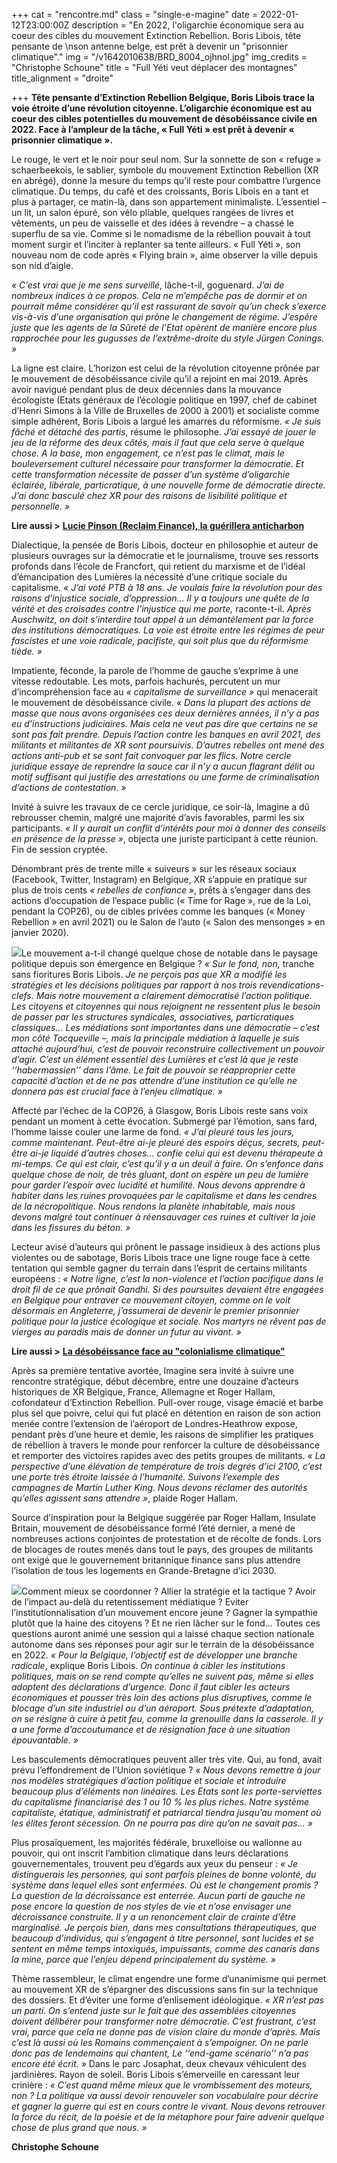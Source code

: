 +++
cat = "rencontre.md"
class = "single-e-magine"
date = 2022-01-12T23:00:00Z
description = "En 2022, l'oligarchie économique sera au coeur des cibles du mouvement Extinction Rebellion. Boris Libois, tête pensante de \nson antenne belge, est prêt à devenir un \"prisonnier climatique\"."
img = "/v1642010638/BRD_8004_ojhnol.jpg"
img_credits = "Christophe Schoune"
title = "Full Yéti veut déplacer des montagnes"
title_alignment = "droite"

+++
**Tête pensante d’Extinction Rebellion Belgique, Boris Libois trace la voie étroite d’une révolution citoyenne. L’oligarchie économique est au coeur des cibles potentielles du mouvement de désobéissance civile en 2022. Face à l’ampleur de la tâche, « Full Yéti » est prêt à devenir « prisonnier climatique ».**

Le rouge, le vert et le noir pour seul nom. Sur la sonnette de son « refuge » schaerbeekois, le sablier, symbole du mouvement Extinction Rebellion (XR en abrégé), donne la mesure du temps qu’il reste pour combattre l’urgence climatique. Du temps, du café et des croissants, Boris Libois en a tant et plus à partager, ce matin-là, dans son appartement minimaliste. L’essentiel – un lit, un salon épuré, son vélo pliable, quelques rangées de livres et vêtements, un peu de vaisselle et des idées à revendre – a chassé le superflu de sa vie. Comme si le nomadisme de la rébellion pouvait à tout moment surgir et l’inciter à replanter sa tente ailleurs. « Full Yéti », son nouveau nom de code après « Flying brain », aime observer la ville depuis son nid d’aigle.

_« C’est vrai que je me sens surveillé_, lâche-t-il, goguenard. _J’ai de nombreux indices à ce propos. Cela ne m’empêche pas de dormir et on pourrait même considérer qu’il est rassurant de savoir qu’un check s’exerce vis-à-vis d’une organisation qui prône le changement de régime. J’espère juste que les agents de la Sûreté de l’Etat opèrent de manière encore plus rapprochée pour les gugusses de l’extrême-droite du style Jürgen Conings. »_

La ligne est claire. L’horizon est celui de la révolution citoyenne prônée par le mouvement de désobéissance civile qu’il a rejoint en mai 2019. Après avoir navigué pendant plus de deux décennies dans la mouvance écologiste (Etats généraux de l’écologie politique en 1997, chef de cabinet d’Henri Simons à la Ville de Bruxelles de 2000 à 2001) et socialiste comme simple adhérent, Boris Libois a largué les amarres du réformisme. _« Je suis fâché et détaché des partis_, résume le philosophe. _J’ai essayé de jouer le jeu de la réforme des deux côtés, mais il faut que cela serve à quelque chose. A la base, mon engagement, ce n’est pas le climat, mais le bouleversement culturel nécessaire pour transformer la démocratie. Et cette transformation nécessite de passer d’un système d’oligarchie éclairée, libérale, particratique, à une nouvelle forme de démocratie directe. J’ai donc basculé chez XR pour des raisons de lisibilité politique et personnelle. »_

**Lire aussi >** [**Lucie Pinson (Reclaim Finance), la guérillera anticharbon**](https://www.imagine-magazine.com/libre-acces/rencontre/lucie-pinson-reclaim-finance-une-nouvelle-centrale-au-charbon-c-est-50-ans-d-emissions-en-trop/)

Dialectique, la pensée de Boris Libois, docteur en philosophie et auteur de plusieurs ouvrages sur la démocratie et le journalisme, trouve ses ressorts profonds dans l’école de Francfort, qui retient du marxisme et de l’idéal d’émancipation des Lumières la nécessité d’une critique sociale du capitalisme. _« J’ai voté PTB à 18 ans. Je voulais faire la révolution pour des raisons d’injustice sociale, d’oppression… Il y a toujours une quête de la vérité et des croisades contre l’injustice qui me porte,_ raconte-t-il. _Après Auschwitz, on doit s’interdire tout appel à un démantèlement par la force des institutions démocratiques. La voie est étroite entre les régimes de peur fascistes et une voie radicale, pacifiste, qui soit plus que du réformisme tiède. »_

Impatiente, féconde, la parole de l’homme de gauche s’exprime à une vitesse redoutable. Les mots, parfois hachurés, percutent un mur d’incompréhension face au _« capitalisme de surveillance »_ qui menacerait le mouvement de désobéissance civile. _« Dans la plupart des actions de masse que nous avons organisées ces deux dernières années, il n’y a pas eu d’instructions judiciaires. Mais cela ne veut pas dire que certains ne se sont pas fait prendre. Depuis l’action contre les banques en avril 2021, des militants et militantes de XR sont poursuivis. D’autres rebelles ont mené des actions anti-pub et se sont fait convoquer par les flics. Notre cercle juridique essaye de reprendre la sauce car il n’y a aucun flagrant délit ou motif suffisant qui justifie des arrestations ou une forme de criminalisation d’actions de contestation. »_

Invité à suivre les travaux de ce cercle juridique, ce soir-là, Imagine a dû rebrousser chemin, malgré une majorité d’avis favorables, parmi les six participants. _« Il y aurait un conflit d’intérêts pour moi à donner des conseils en présence de la presse »_, objecta une juriste participant à cette réunion. Fin de session cryptée.

Dénombrant près de trente mille « suiveurs » sur les réseaux sociaux (Facebook, Twitter, Instagram) en Belgique, XR s’appuie en pratique sur plus de trois cents _« rebelles de confiance_ », prêts à s’engager dans des actions d’occupation de l’espace public (« Time for Rage », rue de la Loi, pendant la COP26), ou de cibles privées comme les banques (« Money Rebellion » en avril 2021) ou le Salon de l’auto (« Salon des mensonges » en janvier 2020).

![](https://res.cloudinary.com/drg3m95yg/image/upload/c_limit,dpr_auto,q_70,w_1000,f_auto/v1642010716/Money_Rebellion_-_48_DavidBeFr_2_xxomki.jpg)Le mouvement a-t-il changé quelque chose de notable dans le paysage politique depuis son émergence en Belgique ? _« Sur le fond, non,_ tranche sans fioritures Boris Libois. _Je ne perçois pas que XR a modifié les stratégies et les décisions politiques par rapport à nos trois revendications-clefs. Mais notre mouvement a clairement démocratisé l’action politique. Les citoyens et citoyennes qui nous rejoignent ne ressentent plus le besoin de passer par les structures syndicales, associatives, particratiques classiques… Les médiations sont importantes dans une démocratie – c’est mon côté Tocqueville –, mais la principale médiation à laquelle je suis attaché aujourd’hui, c’est de pouvoir reconstruire collectivement un pouvoir d’agir. C’est un élément essentiel des Lumières et c’est là que je reste ‘‘habermassien’’ dans l’âme. Le fait de pouvoir se réapproprier cette capacité d’action et de ne pas attendre d’une institution ce qu’elle ne donnera pas est crucial face à l’enjeu climatique. »_

Affecté par l’échec de la COP26, à Glasgow, Boris Libois reste sans voix pendant un moment à cette évocation. Submergé par l’émotion, sans fard, l’homme laisse couler une larme de fond. _« J’ai pleuré tous les jours, comme maintenant. Peut-être ai-je pleuré des espoirs déçus, secrets, peut-être ai-je liquidé d’autres choses… confie celui qui est devenu thérapeute à mi-temps. Ce qui est clair, c’est qu’il y a un deuil à faire. On s’enfonce dans quelque chose de noir, de très gluant, dont on espère un peu de lumière pour garder l’espoir avec lucidité et humilité. Nous devons apprendre à habiter dans les ruines provoquées par le capitalisme et dans les cendres de la nécropolitique. Nous rendons la planète inhabitable, mais nous devons malgré tout continuer à réensauvager ces ruines et cultiver la joie dans les fissures du béton. »_

Lecteur avisé d’auteurs qui prônent le passage insidieux à des actions plus violentes ou de sabotage, Boris Libois trace une ligne rouge face à cette tentation qui semble gagner du terrain dans l’esprit de certains militants européens : _« Notre ligne, c’est la non-violence et l’action pacifique dans le droit fil de ce que prônait Gandhi. Si des poursuites devaient être engagées en Belgique pour entraver ce mouvement citoyen, comme on le voit désormais en Angleterre, j’assumerai de devenir le premier prisonnier politique pour la justice écologique et sociale. Nos martyrs ne rêvent pas de vierges au paradis mais de donner un futur au vivant. »_

**Lire aussi >** [**La désobéissance face au "colonialisme climatique"**](https://www.imagine-magazine.com/libre-acces/reportage/la-desobeissance-face-au-colonialisme-climatique/)

Après sa première tentative avortée, Imagine sera invité à suivre une rencontre stratégique, début décembre, entre une douzaine d’acteurs historiques de XR Belgique, France, Allemagne et Roger Hallam, cofondateur d’Extinction Rebellion. Pull-over rouge, visage émacié et barbe plus sel que poivre, celui qui fut placé en détention en raison de son action menée contre l’extension de l’aéroport de Londres-Heathrow expose, pendant près d’une heure et demie, les raisons de simplifier les pratiques de rébellion à travers le monde pour renforcer la culture de désobéissance et remporter des victoires rapides avec des petits groupes de militants. _« La perspective d’une élévation de température de trois degrés d’ici 2100, c’est une porte très étroite laissée à l’humanité. Suivons l’exemple des campagnes de Martin Luther King. Nous devons réclamer des autorités qu’elles agissent sans attendre »_, plaide Roger Hallam.

Source d’inspiration pour la Belgique suggérée par Roger Hallam, Insulate Britain, mouvement de désobéissance formé l’été dernier, a mené de nombreuses actions conjointes de protestation et de récolte de fonds. Lors de blocages de routes menés dans tout le pays, des groupes de militants ont exigé que le gouvernement britannique finance sans plus attendre l’isolation de tous les logements en Grande-Bretagne d’ici 2030.

![](https://res.cloudinary.com/drg3m95yg/image/upload/c_limit,dpr_auto,q_70,w_1000,f_auto/v1642011226/markus-spiske-DbwoDjKUiVE-unsplash_vgzvcg.jpg)Comment mieux se coordonner ? Allier la stratégie et la tactique ? Avoir de l’impact au-delà du retentissement médiatique ? Eviter l’institutionnalisation d’un mouvement encore jeune ? Gagner la sympathie plutôt que la haine des citoyens ? Et ne rien lâcher sur le fond… Toutes ces questions auront animé une session qui a laissé chaque section nationale autonome dans ses réponses pour agir sur le terrain de la désobéissance en 2022. _« Pour la Belgique, l’objectif est de développer une branche radicale_, explique Boris Libois. _On continue à cibler les institutions politiques, mais on se rend compte qu’elles ne suivent pas, même si elles adoptent des déclarations d’urgence. Donc il faut cibler les acteurs économiques et pousser très loin des actions plus disruptives, comme le blocage d’un site industriel ou d’un aéroport. Sous prétexte d’adaptation, on se résigne à cuire à petit feu, comme la grenouille dans la casserole. Il y a une forme d’accoutumance et de résignation face à une situation épouvantable. »_

Les basculements démocratiques peuvent aller très vite. Qui, au fond, avait prévu l’effondrement de l’Union soviétique ? _« Nous devons remettre à jour nos modèles stratégiques d’action politique et sociale et introduire beaucoup plus d’éléments non linéaires. Les Etats sont les porte-serviettes du capitalisme financiarisé des 1 ou 10 % les plus riches. Notre système capitaliste, étatique, administratif et patriarcal tiendra jusqu’au moment où les élites feront sécession. On ne pourra pas dire qu’on ne savait pas… »_

Plus prosaïquement, les majorités fédérale, bruxelloise ou wallonne au pouvoir, qui ont inscrit l’ambition climatique dans leurs déclarations gouvernementales, trouvent peu d’égards aux yeux du penseur : _« Je distinguerais les personnes, qui sont parfois pleines de bonne volonté, du système dans lequel elles sont enfermées. Où est le changement promis ? La question de la décroissance est enterrée. Aucun parti de gauche ne pose encore la question de nos styles de vie et n’ose envisager une décroissance construite. Il y a un renoncement clair de crainte d’être marginalisé. Je perçois bien, dans mes consultations thérapeutiques, que beaucoup d’individus, qui s’engagent à titre personnel, sont lucides et se sentent en même temps intoxiqués, impuissants, comme des canaris dans la mine, parce que l’enjeu dépend principalement du système. »_

Thème rassembleur, le climat engendre une forme d’unanimisme qui permet au mouvement XR de s’épargner des discussions sans fin sur la technique des dossiers. Et d’éviter une forme d’enlisement idéologique. _« XR n’est pas un parti. On s’entend juste sur le fait que des assemblées citoyennes doivent délibérer pour transformer notre démocratie. C’est frustrant, c’est vrai, parce que cela ne donne pas de vision claire du monde d’après. Mais c’est là aussi où les Romains commençaient à s’empoigner. On ne parle donc pas de lendemains qui chantent, Le ‘‘end-game scénario’’ n’a pas encore été écrit. »_ Dans le parc Josaphat, deux chevaux véhiculent des jardinières. Rayon de soleil. Boris Libois s’émerveille en caressant leur crinière : _« C’est quand même mieux que le vrombissement des moteurs, non ? La politique va aussi devoir renouveler son vocabulaire pour décrire et gagner la guerre qui est en cours contre le vivant. Nous devons retrouver la force du récit, de la poésie et de la métaphore pour faire advenir quelque chose de plus grand que nous. »_

**Christophe Schoune**
